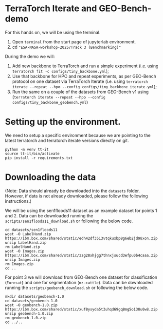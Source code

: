 # TerraTorch Iterate and GEO-Bench-demo
For this hands on, we will be using the terminal.
1. Open `terminal` from the start page of jupyterlab environment.
2. cd `"ESA-NASA-workshop-2025/Track 3 (Benchmarking)"`

During the demo we will:
1. Add new backbone to TerraTorch and run a simple experiment (i.e. using `terratorch fit -c configs/tiny_backbone.yml`);
2. Use that backbone for HPO and repeat experiments, as per GEO-Bench protocol on one dataset via TerraTorch Iterate (i.e. using `terratorch iterate --repeat --hpo --config configs/tiny_backbone_iterate.yml`);
3. Run the same on a couple of the datasets from GEO-Bench v1 using (`terratorch iterate --repeat --hpo --config configs/tiny_backbone_geobench.yml`)

# Setting up the environment.

We need to setup a specific environment because we are pointing to the latest terratorch and terratorch iterate versions directly on git.

```
python -m venv tt-it
source tt-it/bin/activate
pip install -r requirements.txt
```

# Downloading the data

(Note: Data should already be downloaded into the `datasets` folder. However, if data is not already downloaded, please follow the following instructions.)

We will be using the sen1floods11 dataset as an example dataset for points 1 and 2. Data can be downloaded running the `scripts/sen1floods11_download.sh` or following the below code.

```
cd datasets/sen1floods11
wget -O LabelHand.zip https://ibm.box.com/shared/static/edh42df3513vtqkuxbp8g6eb2jd98xon.zip
unzip LabelHand.zip
rm LabelHand.zip
wget -O Images.zip https://ibm.box.com/shared/static/zzg28xhjgg7thnxjsucd3efpu0b4caaa.zip
unzip Images.zip
rm Images.zip
cd ..
```

For point 3 we will download from GEO-Bench one dataset for classification (`Eurosat`) and one for segmentation (`nz-cattle`). Data can be downloaded running the `scripts/geobench_download.sh` or following the below code.

```
mkdir datasets/geobench-1.0
cd datasets/geobench-1.0
wget -O geobench-1.0.zip https://ibm.box.com/shared/static/xuf8ysyda5t3uhqd69gq8mg5o138u0w8.zip
unzip geobench-1.0.zip
rm geobench-1.0.zip
cd ../..
```